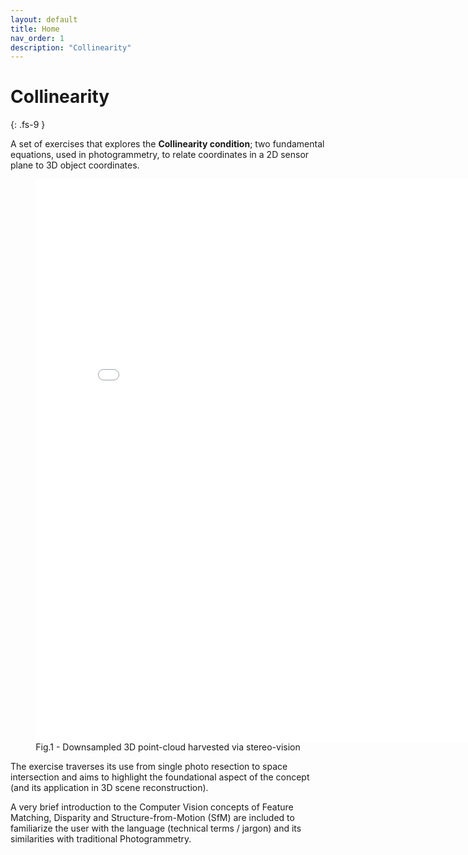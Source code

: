 ```yaml
---
layout: default
title: Home
nav_order: 1
description: "Collinearity"
---
```


# Collinearity
{: .fs-9 }

A set of exercises that explores the **Collinearity condition**; two fundamental equations, used in photogrammetry, to relate coordinates in a 2D sensor plane to 3D object coordinates.

 <figure><center>
<!-- <iframe src="{{site.baseurl | prepend: site.url}}/img/stereo.html" scrolling="no" style="width: 100%; padding: 0px; height: 150%; margin: 0; border: none; overflow: hidden;"></iframe> -->
<iframe src="{{site.baseurl | prepend: site.url}}/img/stereo.html" scrolling="no" style="width: 800px; height: 900px; padding: 0px; margin: 0; border: none; overflow: hidden;"></iframe>
  <figcaption>Fig.1 - Downsampled 3D point-cloud harvested via stereo-vision </figcaption>
</center></figure> 

The exercise traverses its use from single photo resection to space intersection and aims to highlight the foundational  aspect of the concept (and its application in 3D scene reconstruction). 

A very brief introduction to the Computer Vision concepts of Feature Matching, Disparity and Structure-from-Motion (SfM) are included to familiarize the user with the language (technical terms / jargon) and its similarities with traditional Photogrammetry.
